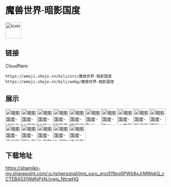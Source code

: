 # 魔兽世界·暗影国度
<img src="https://emoji.shojo.cn/bili/src/魔兽世界·暗影国度/icon.png" width="50" height="50" alt="icon">

## 链接
Cloudflare:
```
https://emoji.shojo.cn/bili/src/魔兽世界·暗影国度
https://emoji.shojo.cn/bili/webp/魔兽世界·暗影国度
```
## 展示
<img src="https://emoji.shojo.cn/bili/src/魔兽世界·暗影国度/暗影国度-成功入水.png" width="50" height="50" alt="暗影国度-成功入水"><img src="https://emoji.shojo.cn/bili/src/魔兽世界·暗影国度/暗影国度-小问号.png" width="50" height="50" alt="暗影国度-小问号"><img src="https://emoji.shojo.cn/bili/src/魔兽世界·暗影国度/暗影国度-冲锋.png" width="50" height="50" alt="暗影国度-冲锋"><img src="https://emoji.shojo.cn/bili/src/魔兽世界·暗影国度/暗影国度-毫无意义.png" width="50" height="50" alt="暗影国度-毫无意义"><img src="https://emoji.shojo.cn/bili/src/魔兽世界·暗影国度/暗影国度-黑手远离.png" width="50" height="50" alt="暗影国度-黑手远离"><img src="https://emoji.shojo.cn/bili/src/魔兽世界·暗影国度/暗影国度-five.png" width="50" height="50" alt="暗影国度-five"><img src="https://emoji.shojo.cn/bili/src/魔兽世界·暗影国度/暗影国度-lzxx.png" width="50" height="50" alt="暗影国度-lzxx"><img src="https://emoji.shojo.cn/bili/src/魔兽世界·暗影国度/暗影国度-火车王.png" width="50" height="50" alt="暗影国度-火车王"><img src="https://emoji.shojo.cn/bili/src/魔兽世界·暗影国度/暗影国度-就打德.png" width="50" height="50" alt="暗影国度-就打德"><img src="https://emoji.shojo.cn/bili/src/魔兽世界·暗影国度/暗影国度-天呐.png" width="50" height="50" alt="暗影国度-天呐"><img src="https://emoji.shojo.cn/bili/src/魔兽世界·暗影国度/暗影国度-无所畏惧.png" width="50" height="50" alt="暗影国度-无所畏惧"><img src="https://emoji.shojo.cn/bili/src/魔兽世界·暗影国度/暗影国度-下次我请.png" width="50" height="50" alt="暗影国度-下次我请"><img src="https://emoji.shojo.cn/bili/src/魔兽世界·暗影国度/暗影国度-为了部落.png" width="50" height="50" alt="暗影国度-为了部落"><img src="https://emoji.shojo.cn/bili/src/魔兽世界·暗影国度/暗影国度-为了联盟.png" width="50" height="50" alt="暗影国度-为了联盟"><img src="https://emoji.shojo.cn/bili/src/魔兽世界·暗影国度/暗影国度-自寻死路.png" width="50" height="50" alt="暗影国度-自寻死路">

## 下载地址

https://shamiko-my.sharepoint.com/:u:/g/personal/img_yuru_pro/Ef9sg5PWb8xJrMWpkQ_cCTEB4S31WdfsPsNJywq_NtcwHQ